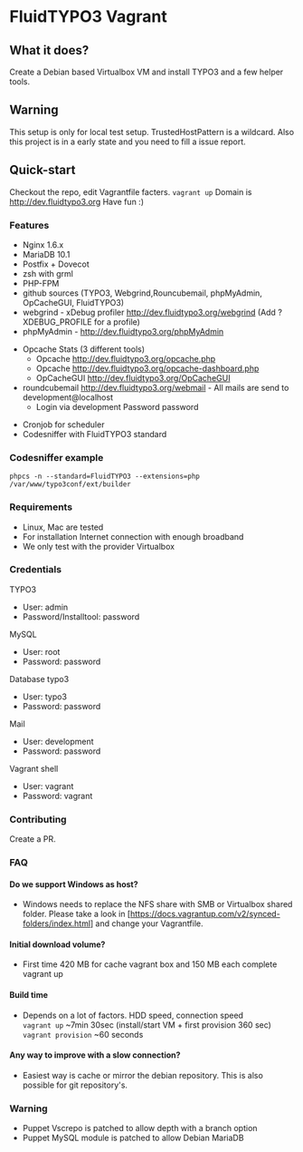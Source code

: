 # FluidTYPO3 Vagrant

## What it does?
Create a Debian based Virtualbox VM and install TYPO3 and a few helper tools.

## Warning
This setup is only for local test setup. TrustedHostPattern is a wildcard.
Also this project is in a early state and you need to fill a issue report.

## Quick-start
Checkout the repo, edit Vagrantfile facters.
```vagrant up```
Domain is http://dev.fluidtypo3.org
Have fun :)

### Features
- Nginx 1.6.x
- MariaDB 10.1
- Postfix + Dovecot
- zsh with grml
- PHP-FPM
- github sources (TYPO3, Webgrind,Rouncubemail, phpMyAdmin, OpCacheGUI, FluidTYPO3)
- webgrind - xDebug profiler http://dev.fluidtypo3.org/webgrind (Add ?XDEBUG_PROFILE for a profile)
- phpMyAdmin - http://dev.fluidtypo3.org/phpMyAdmin
+ Opcache Stats (3 different tools)
    * Opcache http://dev.fluidtypo3.org/opcache.php
    * Opcache http://dev.fluidtypo3.org/opcache-dashboard.php
    * OpCacheGUI http://dev.fluidtypo3.org/OpCacheGUI
+ roundcubemail http://dev.fluidtypo3.org/webmail - All mails are send to development@localhost
    * Login via development Password password
- Cronjob for scheduler
- Codesniffer with FluidTYPO3 standard

### Codesniffer example
```shell
phpcs -n --standard=FluidTYPO3 --extensions=php /var/www/typo3conf/ext/builder
```

### Requirements
- Linux, Mac are tested
- For installation Internet connection with enough broadband
- We only test with the provider Virtualbox

### Credentials
TYPO3
- User: admin
- Password/Installtool: password

MySQL
- User: root
- Password: password

Database typo3
- User: typo3
- Password: password

Mail
- User: development
- Password: password

Vagrant shell
- User: vagrant
- Password: vagrant

### Contributing
Create a PR.


### FAQ

#### Do we support Windows as host?
- Windows needs to replace the NFS share with SMB or Virtualbox shared folder. Please take a look in [https://docs.vagrantup.com/v2/synced-folders/index.html] and change your Vagrantfile.

#### Initial download volume?
- First time 420 MB for cache vagrant box and 150 MB each complete vagrant up

#### Build time
- Depends on a lot of factors. HDD speed, connection speed<br />
```vagrant up``` ~7min 30sec (install/start VM + first provision 360 sec)<br />
```vagrant provision``` ~60 seconds

#### Any way to improve with a slow connection?
- Easiest way is cache or mirror the debian repository. This is also possible for git repository's.


### Warning
- Puppet Vscrepo is patched to allow depth with a branch option
- Puppet MySQL module is patched to allow Debian MariaDB
